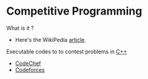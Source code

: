 # Competitive Programming
What is it ?
* Here's the WikiPedia [article](https://en.wikipedia.org/wiki/Competitive_programming).

Executable codes to to contest problems in [C++](https://medium.com/sololearn/reasons-to-love-c-11c7c2f23d88)
* [CodeChef](https://www.codechef.com/)
* [Codeforces](https://codeforces.com/)

